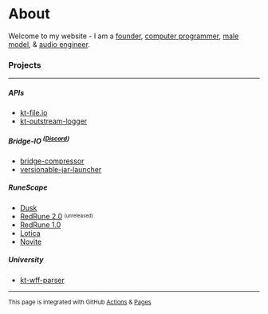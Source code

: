 # About

Welcome to my website - I am a [founder](https://tyluur.com/#bridge-io), [computer programmer](https://github.com/tyluur), [male model](https://tyluur.com), & [audio engineer](https://teamvoid.world).

### Projects


---

##### APIs

* [kt-file.io](https://github.com/Tyluur/kt-file.io)
* [kt-outstream-logger](https://github.com/Tyluur/kt-outstream-logger)

##### Bridge-IO <sup>(**[Discord](https://discord.gg/3TP9yWnDnt)**)</sup>

* [bridge-compressor](https://github.com/bridge-io/bridge-compressor)
* [versionable-jar-launcher](https://github.com/bridge-io/versionable-jar-launcher)

##### RuneScape

* [Dusk](https://github.com/dusk-rs)
* [RedRune 2.0](https://github.com/Tyluur/RedRune-667) <sup><sub>(unreleased)</sub></sup>
* [RedRune 1.0](https://github.com/Tyluur/RedRune)
* [Lotica](https://github.com/Tyluur/Lotica)
* [Novite](https://github.com/Tyluur/Novite)


##### University

* [kt-wff-parser](https://github.com/Tyluur/kt-wff-parser)

---

<sup>This page is integrated with GitHub [Actions](https://github.com/features/actions) & [Pages](https://pages.github.com)</sup>
